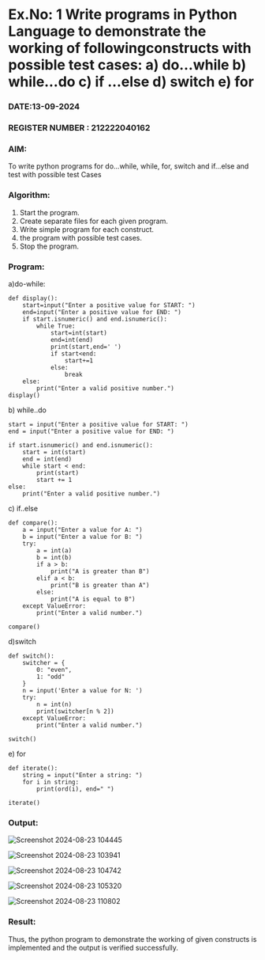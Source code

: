 # Ex.No: 1 Write programs in Python Language to demonstrate the working of followingconstructs with possible test cases: a) do…while b) while…do c) if …else d) switch e) for 

### DATE:13-09-2024                                                                        
### REGISTER NUMBER : 212222040162

### AIM:  
To write python programs for do…while, while, for, switch and if…else and test with possible test 
Cases 

### Algorithm:
1. Start the program.
2. Create separate files for each given program.
3. Write simple program for each construct.
4.  the program with possible test cases.
5. Stop the program.
### Program:
a)do-while:
```
def display(): 
    start=input("Enter a positive value for START: ") 
    end=input("Enter a positive value for END: ") 
    if start.isnumeric() and end.isnumeric(): 
        while True: 
            start=int(start) 
            end=int(end) 
            print(start,end=' ') 
            if start<end: 
                start+=1 
            else: 
                break 
    else: 
        print("Enter a valid positive number.")
display()
```
b) while..do
```
start = input("Enter a positive value for START: ") 
end = input("Enter a positive value for END: ") 

if start.isnumeric() and end.isnumeric(): 
    start = int(start) 
    end = int(end) 
    while start < end: 
        print(start) 
        start += 1 
else: 
    print("Enter a valid positive number.")

```
c) if..else
```
def compare(): 
    a = input("Enter a value for A: ") 
    b = input("Enter a value for B: ") 
    try: 
        a = int(a) 
        b = int(b) 
        if a > b: 
            print("A is greater than B") 
        elif a < b: 
            print("B is greater than A") 
        else: 
            print("A is equal to B") 
    except ValueError: 
        print("Enter a valid number.")

compare()

```
d)switch
```
def switch(): 
    switcher = { 
        0: "even", 
        1: "odd" 
    } 
    n = input('Enter a value for N: ') 
    try: 
        n = int(n) 
        print(switcher[n % 2]) 
    except ValueError: 
        print("Enter a valid number.")

switch()

```
e) for
```
def iterate(): 
    string = input("Enter a string: ") 
    for i in string: 
        print(ord(i), end=" ") 

iterate()

```




### Output:
![Screenshot 2024-08-23 104445](https://github.com/user-attachments/assets/34a0fb5d-3bc7-4c09-bd63-e4b1867f019e)

![Screenshot 2024-08-23 103941](https://github.com/user-attachments/assets/fa3ce77d-c914-4ceb-9ef3-0a319e5568f9)

![Screenshot 2024-08-23 104742](https://github.com/user-attachments/assets/4a45534e-9ac0-485c-84a5-3f5c8135bc74)

![Screenshot 2024-08-23 105320](https://github.com/user-attachments/assets/6a494a2e-a1b1-40ae-910b-0cf00c8eab24)

![Screenshot 2024-08-23 110802](https://github.com/user-attachments/assets/be8658b9-070d-4b0b-8b4a-ea723106830b)

### Result:
Thus, the python program to demonstrate the working of given constructs is implemented and the output is verified successfully.


